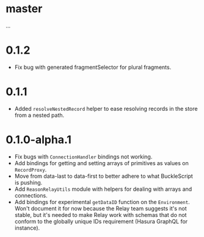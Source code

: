 # master
...

# 0.1.2
- Fix bug with generated fragmentSelector for plural fragments.

# 0.1.1
- Added `resolveNestedRecord` helper to ease resolving records in the store from a nested path.

# 0.1.0-alpha.1
- Fix bugs with `ConnectionHandler` bindings not working.
- Add bindings for getting and setting arrays of primitives as values on `RecordProxy`.
- Move from data-last to data-first to better adhere to what BuckleScript is pushing.
- Add `ReasonRelayUtils` module with helpers for dealing with arrays and connections.
- Add bindings for experimental `getDataID` function on the `Environment`. Won't 
document it for now because the Relay team suggests it's not stable, but it's needed 
to make Relay work with schemas that do not conform to the globally unique IDs 
requirement (Hasura GraphQL for instance).
